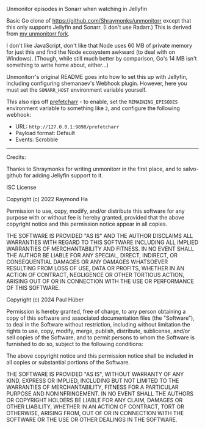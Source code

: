 Unmonitor episodes in Sonarr when watching in Jellyfin

Basic Go clone of https://github.com/Shraymonks/unmonitorr except that this only supports Jellyfin and Sonarr. (I don't use Radarr.) This is derived from [my unmonitorr fork](https://github.com/qwerty12/unmonitorr).

I don't like JavaScript, don't like that Node uses 60 MB of private memory for just this and find the Node ecosystem awkward (to deal with on Windows). (Though, while still much better by comparison, Go's 14 MB isn't something to write home about, either...)

Unmonitorr's original README goes into how to set this up with Jellyfin, including configuring shemanaev's Webhook plugin.
However, here you must set the `SONARR_HOST` environment variable yourself.

This also rips off [prefetcharr](https://github.com/p-hueber/prefetcharr) - to enable, set the `REMAINING_EPISODES` environment variable to something like `2`, and configure the following webhook:

* URL: `http://127.0.0.1:9898/prefetcharr`
* Payload format: Default
* Events: Scrobble

---

Credits:

Thanks to Shraymonks for writing unmonitorr in the first place, and to salvo-github for adding Jellyfin support to it.

ISC License

Copyright (c) 2022 Raymond Ha

Permission to use, copy, modify, and/or distribute this software for any
purpose with or without fee is hereby granted, provided that the above
copyright notice and this permission notice appear in all copies.

THE SOFTWARE IS PROVIDED "AS IS" AND THE AUTHOR DISCLAIMS ALL WARRANTIES WITH
REGARD TO THIS SOFTWARE INCLUDING ALL IMPLIED WARRANTIES OF MERCHANTABILITY
AND FITNESS. IN NO EVENT SHALL THE AUTHOR BE LIABLE FOR ANY SPECIAL, DIRECT,
INDIRECT, OR CONSEQUENTIAL DAMAGES OR ANY DAMAGES WHATSOEVER RESULTING FROM
LOSS OF USE, DATA OR PROFITS, WHETHER IN AN ACTION OF CONTRACT, NEGLIGENCE OR
OTHER TORTIOUS ACTION, ARISING OUT OF OR IN CONNECTION WITH THE USE OR
PERFORMANCE OF THIS SOFTWARE.

Copyright (c) 2024 Paul Hüber

Permission is hereby granted, free of charge, to any person obtaining a copy
of this software and associated documentation files (the "Software"), to deal
in the Software without restriction, including without limitation the rights
to use, copy, modify, merge, publish, distribute, sublicense, and/or sell
copies of the Software, and to permit persons to whom the Software is
furnished to do so, subject to the following conditions:

The above copyright notice and this permission notice shall be included in all
copies or substantial portions of the Software.

THE SOFTWARE IS PROVIDED "AS IS", WITHOUT WARRANTY OF ANY KIND, EXPRESS OR
IMPLIED, INCLUDING BUT NOT LIMITED TO THE WARRANTIES OF MERCHANTABILITY,
FITNESS FOR A PARTICULAR PURPOSE AND NONINFRINGEMENT. IN NO EVENT SHALL THE
AUTHORS OR COPYRIGHT HOLDERS BE LIABLE FOR ANY CLAIM, DAMAGES OR OTHER
LIABILITY, WHETHER IN AN ACTION OF CONTRACT, TORT OR OTHERWISE, ARISING FROM,
OUT OF OR IN CONNECTION WITH THE SOFTWARE OR THE USE OR OTHER DEALINGS IN THE
SOFTWARE.